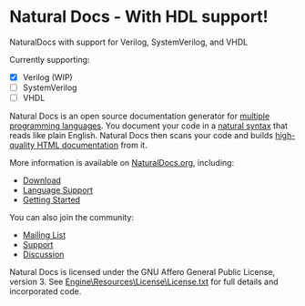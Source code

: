 # Natural Docs - With HDL support!

NaturalDocs with support for Verilog, SystemVerilog, and VHDL

Currently supporting:
- [x] Verilog (WIP)
- [ ] SystemVerilog
- [ ] VHDL

Natural Docs is an open source documentation generator for 
[multiple programming languages](http://www.naturaldocs.org/languages).  You document your code in a 
[natural syntax](http://www.naturaldocs.org/features/comments) that reads like plain English.  Natural Docs then scans 
your code and builds [high-quality HTML documentation](http://www.naturaldocs.org/features/output) from it.

More information is available on [NaturalDocs.org](http://www.naturaldocs.org), including:

- [Download](http://www.naturaldocs.org/download)
- [Language Support](http://www.naturaldocs.org/languages)
- [Getting Started](http://www.naturaldocs.org/getting_started)

You can also join the community:

- [Mailing List](http://www.naturaldocs.org/mailing_list)
- [Support](http://www.naturaldocs.org/support)
- [Discussion](http://www.reddit.com/r/NaturalDocs)

Natural Docs is licensed under the GNU Affero General Public License, version 3.  See 
[Engine\Resources\License\License.txt](https://github.com/NaturalDocs/NaturalDocs/blob/master/Engine/Resources/License/License.txt)
for full details and incorporated code.
